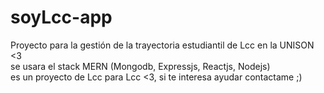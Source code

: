 # soyLcc-app
Proyecto para la gestión de la trayectoria estudiantil de Lcc en la UNISON <3<br/>
se usara el stack MERN (Mongodb, Expressjs, Reactjs, Nodejs)<br/>
es un proyecto de Lcc para Lcc <3, si te interesa ayudar contactame ;)
